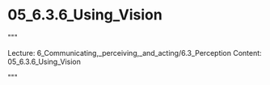 # 05_6.3.6_Using_Vision

"""

Lecture: 6_Communicating,_perceiving,_and_acting/6.3_Perception
Content: 05_6.3.6_Using_Vision

"""

